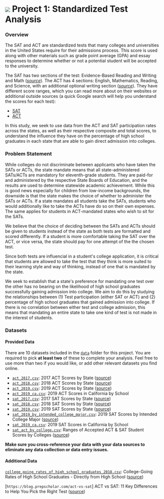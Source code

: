 # ![](https://ga-dash.s3.amazonaws.com/production/assets/logo-9f88ae6c9c3871690e33280fcf557f33.png) Project 1: Standardized Test Analysis

### Overview

The SAT and ACT are standardized tests that many colleges and universities in the United States require for their admissions process. This score is used along with other materials such as grade point average (GPA) and essay responses to determine whether or not a potential student will be accepted to the university.

The SAT has two sections of the test: Evidence-Based Reading and Writing and Math ([*source*](https://www.princetonreview.com/college/sat-sections)). The ACT has 4 sections: English, Mathematics, Reading, and Science, with an additional optional writing section ([*source*](https://www.act.org/content/act/en/products-and-services/the-act/scores/understanding-your-scores.html)). They have different score ranges, which you can read more about on their websites or additional outside sources (a quick Google search will help you understand the scores for each test):
* [SAT](https://collegereadiness.collegeboard.org/sat)
* [ACT](https://www.act.org/content/act/en.html)

In this study, we seek to use data from the ACT and SAT participation rates across the states, as well as their respective composite and total scores, to understand the influence they have on the percentage of high school graduates in each state that are able to gain direct admission into colleges.



### Problem Statement

While colleges do not discriminate between applicants who have taken the SATs or ACTs, the state mandate means that all state-administered SATs/ACTs are mandatory for eleventh-grade students. They are paid-for and administered by the respective State Boards of Education, and the results are used to determine statewide academic achievement. While this is good news especially for children from low-income backgrounds, the downside is that the state makes the choice of whether to administer the SATs or ACTs. If a state mandates all students take the SATs, students who would additionally like to take the ACTs have do so on their own expenses. The same applies for students in ACT-mandated states who wish to sit for the SATs.

We believe that the choice of deciding between the SATs and ACTs should be given to students instead of the state as both tests are formatted and scored differently. If a student is more comfortable taking the SAT over the ACT, or vice versa, the state should pay for one attempt of the the chosen test.

Since both tests are influencial in a student's college application, it is critical that students are allowed to take the test that they think is more suited to their learning style and way of thinking, instead of one that is mandated by the state.

We seek to establish that a state's preference for mandating one test over the other has no bearing on the likelihood of high school graduates successfully gaining admission into college. We aim to do this by studying the relationships between (1) Test participation (either SAT or ACT) and (2) percentage of high school graduates that gained admission into college. If there is no correlation between either test and college admission, this means that mandating an entire state to take one kind of test is not made in the interest of students.



### Datasets

#### Provided Data

There are 10 datasets included in the [`data`](./data/) folder for this project. You are required to pick **at least two** of these to complete your analysis. Feel free to use more than two if you would like, or add other relevant datasets you find online.

* [`act_2017.csv`](./data/act_2017.csv): 2017 ACT Scores by State ([source](https://blog.prepscholar.com/act-scores-by-state-averages-highs-and-lows))
* [`act_2018.csv`](./data/act_2018.csv): 2018 ACT Scores by State ([source](https://blog.prepscholar.com/act-scores-by-state-averages-highs-and-lows))
* [`act_2019.csv`](./data/act_2019.csv): 2019 ACT Scores by State ([source](https://blog.prepscholar.com/act-scores-by-state-averages-highs-and-lows))
* [`act_2019_ca.csv`](./data/act_2019_ca.csv): 2019 ACT Scores in California by School
* [`sat_2017.csv`](./data/sat_2017.csv): 2017 SAT Scores by State ([source](https://blog.collegevine.com/here-are-the-average-sat-scores-by-state/))
* [`sat_2018.csv`](./data/sat_2018.csv): 2018 SAT Scores by State ([source](https://blog.collegevine.com/here-are-the-average-sat-scores-by-state/))
* [`sat_2019.csv`](./data/sat_2019.csv): 2019 SAT Scores by State ([source](https://blog.prepscholar.com/average-sat-scores-by-state-most-recent))
* [`sat_2019_by_intended_college_major.csv`](./data/sat_2019_by_intended_college_major.csv): 2019 SAT Scores by Intended College Major ([source](https://reports.collegeboard.org/pdf/2019-total-group-sat-suite-assessments-annual-report.pdf))
* [`sat_2019_ca.csv`](./data/sat_2019_ca.csv): 2019 SAT Scores in California by School
* [`sat_act_by_college.csv`](./data/sat_act_by_college.csv): Ranges of Accepted ACT & SAT Student Scores by Colleges ([source](https://www.compassprep.com/college-profiles/))

**Make sure you cross-reference your data with your data sources to eliminate any data collection or data entry issues.**

#### Additional Data

[`college_going_rates_of_high_school_graduates_2018.csv`](./my_data/college_going_rates_of_high_school_graduates_2018.csv):
College-Going Rates of High School Graduates - Directly from High School
([source](http://www.higheredinfo.org/dbrowser/index.php?submeasure=63&year=2018&level=nation&mode=data&state=))

[`https://blog.prepscholar.com/act-vs-sat`] ACT vs SAT: 11 Key Differences to Help You Pick the Right Test ([source](https://blog.prepscholar.com/act-vs-sat))
